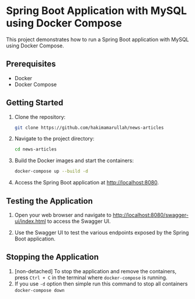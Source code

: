 # Spring Boot Application with MySQL using Docker Compose

This project demonstrates how to run a Spring Boot application with MySQL using Docker Compose.

## Prerequisites

- Docker
- Docker Compose

## Getting Started

1. Clone the repository:

   ```sh
   git clone https://github.com/hakimamarullah/news-articles
   ```

2. Navigate to the project directory:

   ```sh
   cd news-articles
   ```

3. Build the Docker images and start the containers:

   ```sh
   docker-compose up --build -d
   ```

4. Access the Spring Boot application at [http://localhost:8080](http://localhost:8080).

## Testing the Application

1. Open your web browser and navigate to [http://localhost:8080/swagger-ui/index.html](http://localhost:8080/swagger-ui.html) to access the Swagger UI.

2. Use the Swagger UI to test the various endpoints exposed by the Spring Boot application.

## Stopping the Application

1. [non-detached] To stop the application and remove the containers, press `Ctrl + C` in the terminal where `docker-compose` is running.
2. If you use `-d` option then simple run this command to stop all containers `docker-compose down`
